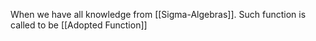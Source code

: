 When we have all knowledge from [[Sigma-Algebras]].
Such function is called to be [[Adopted Function]]